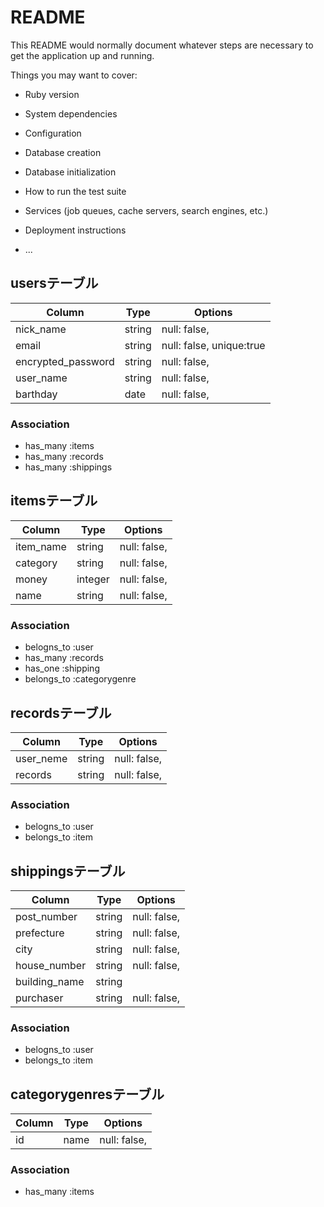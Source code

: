 # README

This README would normally document whatever steps are necessary to get the
application up and running.

Things you may want to cover:

* Ruby version

* System dependencies

* Configuration

* Database creation

* Database initialization

* How to run the test suite

* Services (job queues, cache servers, search engines, etc.)

* Deployment instructions

* ...


## usersテーブル

|Column             |Type       |Options                        |
|----------------   |---------- |------------------------------ |
|nick_name          |string     |null: false,  |
|email              |string     |null: false, unique:true |
|encrypted_password |string     |null: false, |
|user_name          |string     |null: false, |
|barthday           |date       |null: false, |

### Association
- has_many :items
- has_many :records
- has_many :shippings

## itemsテーブル

|Column   |Type       |Options                        |
|------   |---------- |------------------------------ |
|item_name|string     |null: false, |
|category |string     |null: false, |
|money    |integer    |null: false, |
|name     |string     |null: false, |

### Association
- belogns_to :user
- has_many   :records
- has_one    :shipping
- belongs_to :categorygenre

## recordsテーブル

|Column   |Type       |Options                        |
|------   |---------- |------------------------------ |
|user_neme|string     |null: false, |
|records  |string     |null: false, |


### Association
- belogns_to :user
- belongs_to :item

## shippingsテーブル

|Column       |Type       |Options                        |
|-----------  |---------- |------------------------------ |
|post_number  |string     |null: false, |
|prefecture   |string     |null: false, |
|city         |string     |null: false, |
|house_number |string     |null: false, |
|building_name|string     |             |
|purchaser    |string     |null: false, |

### Association
- belogns_to :user
- belongs_to :item

## categorygenresテーブル

|Column      |Type       |Options                        |
|----------- |---------- |------------------------------ |
|id          |name       |null: false, |

### Association
- has_many :items
